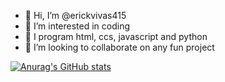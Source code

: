 - 👋 Hi, I’m @erickvivas415
- 👀 I’m interested in coding
- 🌱 I program html, ccs, javascript and python
- 💞️ I’m looking to collaborate on any fun project
<!-- - 📫 How to reach me ... -->

[![Anurag's GitHub stats](https://github-readme-stats.vercel.app/api?username=erickvivas415)](https://github.com/anuraghazra/github-readme-stats)

<!---
erickvivas415/erickvivas415 is a ✨ special ✨ repository because its `README.md` (this file) appears on your GitHub profile.
You can click the Preview link to take a look at your changes.
--->
